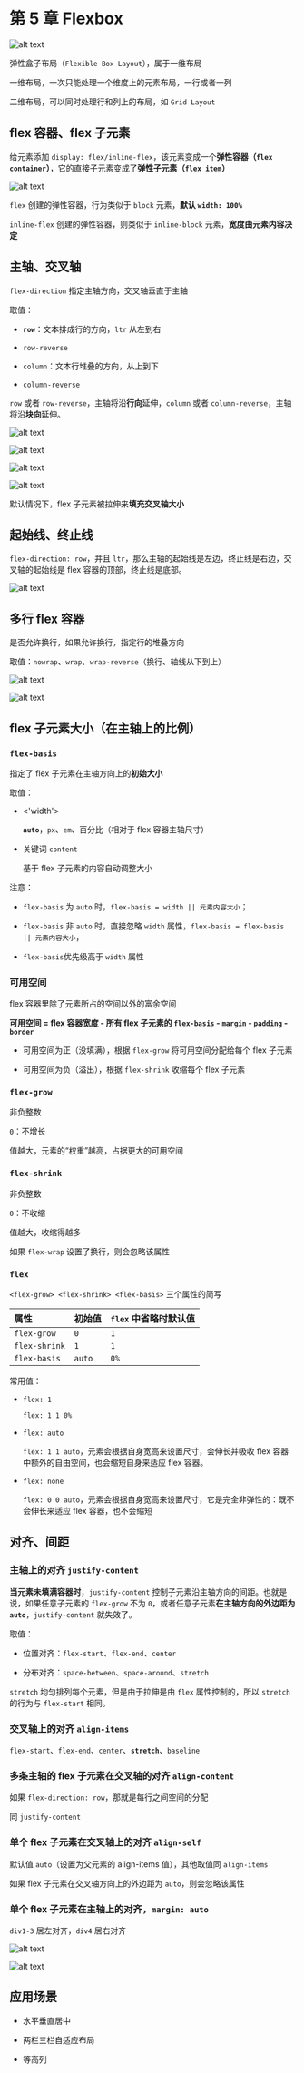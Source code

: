# 第 5 章 Flexbox

![alt text](https://github.com/yaoshaohua/markdowndocs/blob/main/assets/css/5-0-0.png?raw=true)

弹性盒子布局（`Flexible Box Layout`），属于一维布局

一维布局，一次只能处理一个维度上的元素布局，一行或者一列

二维布局，可以同时处理行和列上的布局，如 `Grid Layout`

## flex 容器、flex 子元素

给元素添加 `display: flex/inline-flex`，该元素变成一个**弹性容器（`flex container`）**，它的直接子元素变成了**弹性子元素（`flex item`）**

![alt text](https://github.com/yaoshaohua/markdowndocs/blob/main/assets/css/5-1-1.png?raw=true)

`flex` 创建的弹性容器，行为类似于 `block` 元素，**默认 `width: 100%`**

`inline-flex` 创建的弹性容器，则类似于 `inline-block` 元素，**宽度由元素内容决定**

## 主轴、交叉轴

`flex-direction` 指定主轴方向，交叉轴垂直于主轴

取值：

- **`row`**：文本排成行的方向，`ltr` 从左到右

- `row-reverse`

- `column`：文本行堆叠的方向，从上到下

- `column-reverse`

`row` 或者 `row-reverse`，主轴将沿**行向**延伸，`column` 或者 `column-reverse`，主轴将沿**块向**延伸。

![alt text](https://developer.mozilla.org/zh-CN/docs/Web/CSS/CSS_flexible_box_layout/Basic_concepts_of_flexbox/basics1.svg)

![alt text](https://developer.mozilla.org/zh-CN/docs/Web/CSS/CSS_flexible_box_layout/Basic_concepts_of_flexbox/basics3.svg)

![alt text](https://developer.mozilla.org/zh-CN/docs/Web/CSS/CSS_flexible_box_layout/Basic_concepts_of_flexbox/basics2.svg)

![alt text](https://developer.mozilla.org/zh-CN/docs/Web/CSS/CSS_flexible_box_layout/Basic_concepts_of_flexbox/basics4.svg)

默认情况下，flex 子元素被拉伸来**填充交叉轴大小**

## 起始线、终止线

`flex-direction: row`，并且 `ltr`，那么主轴的起始线是左边，终止线是右边，交叉轴的起始线是 flex 容器的顶部，终止线是底部。

![alt text](https://developer.mozilla.org/zh-CN/docs/Web/CSS/CSS_flexible_box_layout/Basic_concepts_of_flexbox/basics5.svg)

## 多行 flex 容器

是否允许换行，如果允许换行，指定行的堆叠方向

取值：`nowrap`、`wrap`、`wrap-reverse`（换行、轴线从下到上）

![alt text](https://github.com/yaoshaohua/markdowndocs/blob/main/assets/css/5-4-1.png?raw=true)

![alt text](https://github.com/yaoshaohua/markdowndocs/blob/main/assets/css/5-4-2.png?raw=true)

## flex 子元素大小（在主轴上的比例）

### `flex-basis`

指定了 flex 子元素在主轴方向上的**初始大小**

取值：

- <'width'>

    **`auto`**，`px`、`em`、百分比（相对于 flex 容器主轴尺寸）

- 关键词 `content`

    基于 flex 子元素的内容自动调整大小

注意：

- `flex-basis` 为 `auto` 时，`flex-basis = width || 元素内容大小`；

- `flex-basis` 非 `auto` 时，直接忽略 `width` 属性，`flex-basis = flex-basis || 元素内容大小`，

- `flex-basis`优先级高于 `width` 属性

### 可用空间

flex 容器里除了元素所占的空间以外的富余空间

**可用空间 = flex 容器宽度 - 所有 flex 子元素的 `flex-basis` - `margin` - `padding` - `border`**

- 可用空间为正（没填满），根据 `flex-grow` 将可用空间分配给每个 flex 子元素

- 可用空间为负（溢出），根据 `flex-shrink` 收缩每个 flex 子元素

### `flex-grow`

非负整数

`0`：不增长

值越大，元素的“权重”越高，占据更大的可用空间

### `flex-shrink`

非负整数

`0`：不收缩

值越大，收缩得越多

如果 `flex-wrap` 设置了换行，则会忽略该属性

### `flex`

`<flex-grow> <flex-shrink> <flex-basis>` 三个属性的简写

| 属性 | 初始值 | `flex` 中省略时默认值 |
| :-----| :----| :---- |
| `flex-grow` | `0` | `1` |
| `flex-shrink` | `1` | `1` |
| `flex-basis` | `auto` | `0%`|

常用值：

- `flex: 1`

  `flex: 1 1 0%`

- `flex: auto`

  `flex: 1 1 auto`，元素会根据自身宽高来设置尺寸，会伸长并吸收 flex 容器中额外的自由空间，也会缩短自身来适应 flex 容器。

- `flex: none`

   `flex: 0 0 auto`，元素会根据自身宽高来设置尺寸，它是完全非弹性的：既不会伸长来适应 flex 容器，也不会缩短

## 对齐、间距

### 主轴上的对齐 `justify-content`

**当元素未填满容器时**，`justify-content` 控制子元素沿主轴方向的间距。也就是说，如果任意子元素的 `flex-grow` 不为 `0`，或者任意子元素**在主轴方向的外边距为`auto`**，`justify-content` 就失效了。

取值：

- 位置对齐：`flex-start`、`flex-end`、`center`

- 分布对齐：`space-between`、`space-around`、`stretch`

`stretch` 均匀排列每个元素，但是由于拉伸是由 `flex` 属性控制的，所以 `stretch` 的行为与 `flex-start` 相同。

### 交叉轴上的对齐 `align-items`

`flex-start`、`flex-end`、`center`、**`stretch`**、`baseline`

### 多条主轴的 flex 子元素在交叉轴的对齐 `align-content`

如果 `flex-direction: row`，那就是每行之间空间的分配

同 `justify-content`

### 单个 flex 子元素在交叉轴上的对齐 `align-self`

默认值 `auto`（设置为父元素的 align-items 值），其他取值同 `align-items`

如果 flex 子元素在交叉轴方向上的外边距为 `auto`，则会忽略该属性

### 单个 flex 子元素在主轴上的对齐，`margin: auto`

`div1-3` 居左对齐，`div4` 居右对齐  

![alt text](https://github.com/yaoshaohua/markdowndocs/blob/main/assets/css/5-1-4.png?raw=true)

![alt text](https://github.com/yaoshaohua/markdowndocs/blob/main/assets/css/5-1-5.png?raw=true)

## 应用场景

- 水平垂直居中

- 两栏三栏自适应布局

- 等高列
